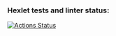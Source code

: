 ### Hexlet tests and linter status:
[![Actions Status](https://github.com/zaikinale/frontend-project-46/actions/workflows/hexlet-check.yml/badge.svg)](https://github.com/zaikinale/frontend-project-46/actions)